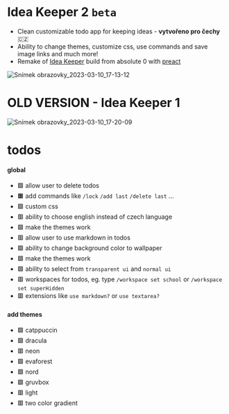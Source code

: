 # Idea Keeper 2 `beta`
- Clean customizable todo app for keeping ideas - **vytvořeno pro čechy** 🇨🇿
- Ability to change themes, customize css, use commands and save image links and much more!
- Remake of [Idea Keeper](https://github.com/MiftikCZ/idea-keeper) build from absolute 0 with [preact](https://preactjs.com)

![Snímek obrazovky_2023-03-10_17-13-12](https://user-images.githubusercontent.com/89579269/224366773-da844463-1e96-410f-ad19-2885b871d8ca.png)

# OLD VERSION - Idea Keeper 1
![Snímek obrazovky_2023-03-10_17-20-09](https://user-images.githubusercontent.com/89579269/224368275-6925d7a6-5b82-4824-8422-439aee8da779.png)

# todos
#### global
- 🟩 allow user to delete todos  
- 🟧 add commands like `/lock` `/add last` `/delete last` ...
- 🟩 custom css
- 🟥 ability to choose english instead of czech language
- 🟩 make the themes work
- 🟥 allow user to use markdown in todos
- 🟩 ability to change background color to wallpaper
- 🟩 make the themes work
- 🟩 ability to select from `transparent ui` and `normal ui`
- 🟥 workspaces for todos, eg. type `/workspace set school` or `/workspace set superHidden`
- 🟥 extensions like `use markdown?` or `use textarea?`
#### add themes
- 🟩 catppuccin
- 🟩 dracula
- 🟥 neon
- 🟩 evaforest
- 🟩 nord
- 🟩 gruvbox
- 🟥 light
- 🟥 two color gradient
